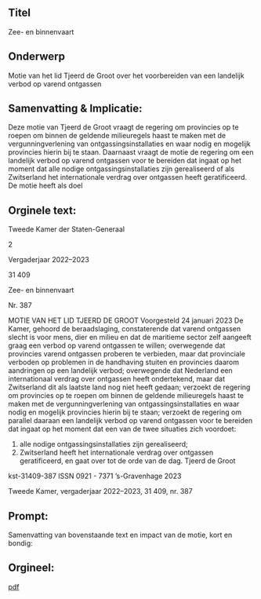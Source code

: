 ## Titel
Zee- en binnenvaart
## Onderwerp
Motie van het lid Tjeerd de Groot over het voorbereiden van een landelijk verbod op varend ontgassen 
## Samenvatting & Implicatie:

Deze motie van Tjeerd de Groot vraagt de regering om provincies op te roepen om binnen de geldende milieuregels haast te maken met de vergunningverlening van ontgassingsinstallaties en waar nodig en mogelijk provincies hierin bij te staan. Daarnaast vraagt de motie de regering om een landelijk verbod op varend ontgassen voor te bereiden dat ingaat op het moment dat alle nodige ontgassingsinstallaties zijn gerealiseerd of als Zwitserland het internationale verdrag over ontgassen heeft geratificeerd. De motie heeft als doel
## Orginele text:


Tweede Kamer der Staten-Generaal

2

Vergaderjaar 2022–2023

31 409

Zee- en binnenvaart

Nr. 387

MOTIE VAN HET LID TJEERD DE GROOT
Voorgesteld 24 januari 2023
De Kamer,
gehoord de beraadslaging,
constaterende dat varend ontgassen slecht is voor mens, dier en milieu en
dat de maritieme sector zelf aangeeft graag een verbod op varend
ontgassen te willen;
overwegende dat provincies varend ontgassen proberen te verbieden,
maar dat provinciale verboden op problemen in de handhaving stuiten en
provincies daarom aandringen op een landelijk verbod;
overwegende dat Nederland een internationaal verdrag over ontgassen
heeft ondertekend, maar dat Zwitserland dit als laatste land nog niet heeft
gedaan;
verzoekt de regering om provincies op te roepen om binnen de geldende
milieuregels haast te maken met de vergunningverlening van ontgassingsinstallaties en waar nodig en mogelijk provincies hierin bij te staan;
verzoekt de regering om parallel daaraan een landelijk verbod op varend
ontgassen voor te bereiden dat ingaat op het moment dat een van de
twee situaties zich voordoet:
1) alle nodige ontgassingsinstallaties zijn gerealiseerd;
2) Zwitserland heeft het internationale verdrag over ontgassen
geratificeerd,
en gaat over tot de orde van de dag.
Tjeerd de Groot

kst-31409-387
ISSN 0921 - 7371
’s-Gravenhage 2023

Tweede Kamer, vergaderjaar 2022–2023, 31 409, nr. 387


## Prompt:
Samenvatting van bovenstaande text en impact van de motie, kort en bondig:

## Orgineel:
[pdf](https://gegevensmagazijn.tweedekamer.nl/OData/v4/2.0/Document(b27c6a53-a0a2-420e-9aff-03fa2277883f)/resource)
